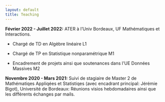 ```yaml
---
layout: default
title: Teaching
---
```


**Février 2022 - Juillet 2022:** ATER à l’Univ Bordeaux, UF Mathématiques et Interactions.

- Chargé de TD en Algèbre linéaire L1

- Chargé de TP en Statistique nonparamétrique M1

- Encadrement de projets ainsi que soutenances dans l'UE Données Massives M2


**Novembre 2020 - Mars 2021:** Suivi de stagiaire de Master 2 de Mathématiqes Appliqées et Statistiqes (avec encadrant principal: Jérémie Bigot), Université de Bordeaux:
Réunions visios hebdomadaires ainsi que les différents échanges par mails.

